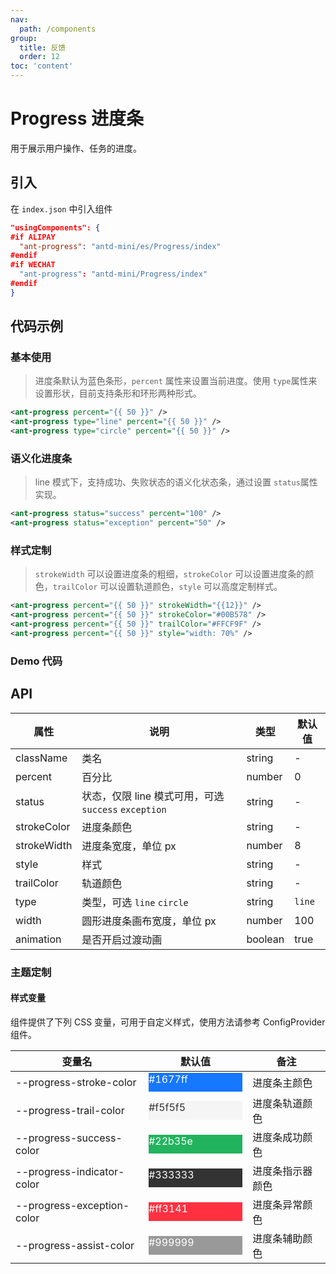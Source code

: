```yaml
---
nav:
  path: /components
group:
  title: 反馈
  order: 12
toc: 'content'
---
```


# Progress 进度条

用于展示用户操作、任务的进度。

## 引入

在 `index.json` 中引入组件

```json
"usingComponents": {
#if ALIPAY
  "ant-progress": "antd-mini/es/Progress/index"
#endif
#if WECHAT
  "ant-progress": "antd-mini/Progress/index"
#endif
}
```

## 代码示例

### 基本使用

> 进度条默认为蓝色条形，`percent` 属性来设置当前进度。使用 `type`属性来设置形状，目前支持条形和环形两种形式。

```xml
<ant-progress percent="{{ 50 }}" />
<ant-progress type="line" percent="{{ 50 }}" />
<ant-progress type="circle" percent="{{ 50 }}" />
```

### 语义化进度条

> line 模式下，支持成功、失败状态的语义化状态条，通过设置 `status`属性实现。

```xml
<ant-progress status="success" percent="100" />
<ant-progress status="exception" percent="50" />
```

### 样式定制

> `strokeWidth` 可以设置进度条的粗细，`strokeColor` 可以设置进度条的颜色，`trailColor` 可以设置轨道颜色，`style` 可以高度定制样式。

```xml
<ant-progress percent="{{ 50 }}" strokeWidth="{{12}}" />
<ant-progress percent="{{ 50 }}" strokeColor="#00B578" />
<ant-progress percent="{{ 50 }}" trailColor="#FFCF9F" />
<ant-progress percent="{{ 50 }}" style="width: 70%" />
```

### Demo 代码

<code src='../../demo/pages/Progress/index'></code>

## API

| 属性        | 说明                                                 | 类型    | 默认值 |
| ----------- | ---------------------------------------------------- | ------- | ------ |
| className   | 类名                                                 | string  | -      |
| percent     | 百分比                                               | number  | 0      |
| status      | 状态，仅限 line 模式可用，可选 `success` `exception` | string  | -      |
| strokeColor | 进度条颜色                                           | string  | -      |
| strokeWidth | 进度条宽度，单位 px                                  | number  | 8      |
| style       | 样式                                                 | string  | -      |
| trailColor  | 轨道颜色                                             | string  | -      |
| type        | 类型，可选 `line` `circle`                           | string  | `line` |
| width       | 圆形进度条画布宽度，单位 px                          | number  | 100    |
| animation   | 是否开启过渡动画                                     | boolean | true   |

### 主题定制

#### 样式变量

组件提供了下列 CSS 变量，可用于自定义样式，使用方法请参考 ConfigProvider 组件。

| 变量名                     | 默认值                                                                                            | 备注             |
| -------------------------- | ------------------------------------------------------------------------------------------------- | ---------------- |
| --progress-stroke-color    | <div style="width: 150px; height: 30px; background-color: #1677ff; color: #ffffff;">#1677ff</div> | 进度条主颜色     |
| --progress-trail-color     | <div style="width: 150px; height: 30px; background-color: #f5f5f5; color: #333333;">#f5f5f5</div> | 进度条轨道颜色   |
| --progress-success-color   | <div style="width: 150px; height: 30px; background-color: #22b35e; color: #ffffff;">#22b35e</div> | 进度条成功颜色   |
| --progress-indicator-color | <div style="width: 150px; height: 30px; background-color: #333333; color: #ffffff;">#333333</div> | 进度条指示器颜色 |
| --progress-exception-color | <div style="width: 150px; height: 30px; background-color: #ff3141; color: #ffffff;">#ff3141</div> | 进度条异常颜色   |
| --progress-assist-color    | <div style="width: 150px; height: 30px; background-color: #999999; color: #ffffff;">#999999</div> | 进度条辅助颜色   |

